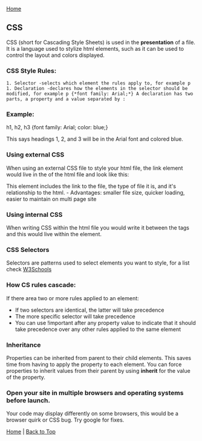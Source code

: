 [Home](README.md)

## CSS

CSS (short for Cascading Style Sheets) is used in the **presentation** of a file. It is a language used to stylize html elements, such as it can be used to control the layout and colors displayed.

### CSS Style Rules:
 	1. Selector -selects which element the rules apply to, for example p
	1. Declaration -declares how the elements in the selector should be modified, for example p {*font family: Arial;*} A declaration has two parts, a property and a value separated by :

### Example:
	
h1, h2, h3 {font family: Arial;
	   color: blue;}

This says headings 1, 2, and 3 will be in the Arial font and colored blue.

### Using external CSS

When using an external CSS file to style your html file, the link element would live in the <head> of the html file and look like this:

<link href="css/styles.css" type="text/css" rel="stylesheet" />

This element includes the link to the file, the type of file it is, and it's relationship to the html.
	- Advantages: smaller file size, quicker loading, easier to maintain on multi page site

### Using internal CSS

When writing CSS within the html file you would write it between the tags <style></style> and this would live within the <head> element.

### CSS Selectors

Selectors are patterns used to select elements you want to style, for a list check [W3Schools](https://www.w3schools.com/cssref/css_selectors.asp)

### How CS rules cascade:

If there area two or more rules applied to an element:
 - If two selectors are identical, the latter will take precedence
 - The more specific selector will take precedence
 - You can use !important after any property value to indicate that it should take precedence over any other rules applied to the same element
 
### Inheritance

Properties can be inherited from parent to their child elements. This saves time from having to apply the property to each element. You can force properties to inherit values from their parent by using **inherit** for the value of the property.

### Open your site in multiple browsers and operating systems before launch.

Your code may display differently on some browsers, this would be a browser quirk or CSS bug. Try google for fixes.


[Home](README.md) | [Back to Top](#css)